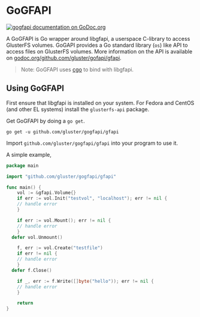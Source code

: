 # GoGFAPI
[![gogfapi documentation on GoDoc.org](https://godoc.org/github.com/gluster/gogfapi/gfapi?status.png)](http://godoc.org/github.com/gluster/gogfapi/gfapi)

A GoGFAPI is Go wrapper around libgfapi, a userspace C-library to access GlusterFS volumes.
GoGAPI provides a Go standard library (`os`) like API to access files on GlusterFS volumes.
More information on the API is available on [godoc.org/github.com/gluster/gofapi/gfapi](https://godoc.org/github.com/gluster/gogfapi/gfapi).

> Note: GoGFAPI uses [cgo](https://golang.org/cmd/cgo/) to bind with libgfapi.

## Using GoGFAPI

First ensure that libgfapi is installed on your system. For Fedora and CentOS (and other EL systems) install the `glusterfs-api` package.

Get GoGFAPI by doing a `go get`.
```
go get -u github.com/gluster/gogfapi/gfapi
```

Import `github.com/gluster/gogfapi/gfapi` into your program to use it.

A simple example,
```go
package main

import "github.com/gluster/gogfapi/gfapi"

func main() {
	vol := &gfapi.Volume{}
	if err := vol.Init("testvol", "localhost"); err != nil {
    // handle error
	}

	if err := vol.Mount(); err != nil {
    // handle error
	}
  defer vol.Unmount()

	f, err := vol.Create("testfile")
	if err != nil {
    // handle error
	}
  defer f.Close()

	if _, err := f.Write([]byte("hello")); err != nil {
    // handle error
	}

	return
}
```
